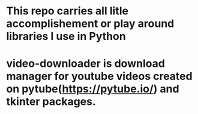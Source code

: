 # This repo carries all litle accomplishement or play around libraries I use in Python
# video-downloader is download manager for youtube videos created on pytube(https://pytube.io/) and tkinter packages.
